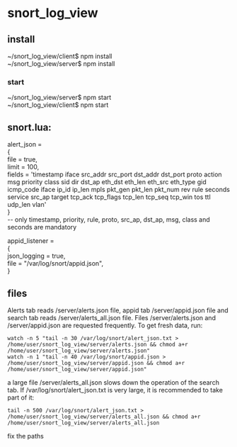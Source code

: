 # snort_log_view
## install  
~/snort_log_view/client$ npm install  
~/snort_log_view/server$ npm install  
### start
~/snort_log_view/server$ npm start  
~/snort_log_view/client$ npm start  

## snort.lua:
  
alert_json =  
{        
    file = true,    
        limit = 100,  
        fields = 'timestamp iface src_addr src_port dst_addr dst_port proto action msg priority class sid dir dst_ap eth_dst eth_len eth_src eth_type gid icmp_code iface ip_id ip_len mpls pkt_gen pkt_len pkt_num rev rule seconds service src_ap target tcp_ack tcp_flags tcp_len tcp_seq tcp_win tos ttl udp_len vlan'  
}  
-- only timestamp, priority, rule, proto, src_ap, dst_ap, msg, class and seconds are mandatory  
  
appid_listener =  
{  
        json_logging = true,  
        file = "/var/log/snort/appid.json",  
}  
## files  
Alerts tab reads /server/alerts.json file, appid tab /server/appid.json file and search tab reads /server/alerts_all.json file. Files /server/alerts.json and /server/appid.json are requested frequently. To get fresh data, run:
  
    watch -n 5 "tail -n 30 /var/log/snort/alert_json.txt > /home/user/snort_log_view/server/alerts.json && chmod a+r /home/user/snort_log_view/server/alerts.json"  
    watch -n 1 "tail -n 40 /var/log/snort/appid.json > /home/user/snort_log_view/server/appid.json && chmod a+r /home/user/snort_log_view/server/appid.json"

  a large file /server/alerts_all.json slows down the operation of the search tab. If /var/log/snort/alert_json.txt is very large, it is recommended to take part of it:

    tail -n 500 /var/log/snort/alert_json.txt > /home/user/snort_log_view/server/alerts_all.json && chmod a+r /home/user/snort_log_view/server/alerts_all.json

fix the paths
